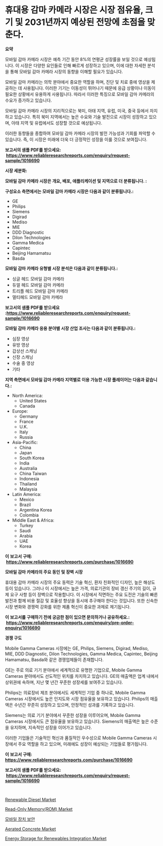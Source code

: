 <p><h1>휴대용 감마 카메라 시장은 시장 점유율, 크기 및 2031년까지 예상된 전망에 초점을 맞춘다.</h1></p><p><strong>요약</strong></p>
<p><p>모바일 감마 카메라 시장은 예측 기간 동안 8%의 연평균 성장률을 보일 것으로 예상됩니다. 이 시장은 다양한 요인들로 인해 빠르게 성장하고 있으며, 이에 대한 자세한 분석을 통해 모바일 감마 카메라 시장의 동향을 이해할 필요가 있습니다.</p><p>모바일 감마 카메라는 의학 분야에서 중요한 역할을 하며, 진단 및 치료 중에 영상을 제공하는 데 사용됩니다. 이러한 기기는 이동성이 뛰어나기 때문에 응급 상황이나 이동이 필요한 상황에서 유용하게 사용됩니다. 따라서 이러한 특징으로 모바일 감마 카메라의 수요가 증가하고 있습니다.</p><p>모바일 감마 카메라 시장의 지리적으로는 북미, 아태 지역, 유럽, 미국, 중국 등에서 차지하고 있습니다. 특히 북미 지역에서는 높은 수요와 기술 발전으로 시장이 성장하고 있으며, 아태 지역 및 유럽에서도 성장할 것으로 예상됩니다.</p><p>이러한 동향들을 종합하여 모바일 감마 카메라 시장의 발전 가능성과 기회를 파악할 수 있습니다. 즉, 이 시장은 미래에 더욱 더 긍정적인 성장을 이룰 것으로 보여집니다.</p></p>
<p><strong>보고서의 샘플 PDF를 받으세요: &nbsp;<a href="https://www.reliableresearchreports.com/enquiry/request-sample/1016690">https://www.reliableresearchreports.com/enquiry/request-sample/1016690</a></strong></p>
<p><strong>시장 세분화:</strong></p>
<p><strong> 모바일 감마 카메라 시장은 개요, 배포, 애플리케이션 및 지역으로 더 분류됩니다. :</strong></p>
<p><strong>구성요소 측면에서는 모바일 감마 카메라 시장은 다음과 같이 분류됩니다.:</strong></p>
<p><ul><li>GE</li><li>Philips</li><li>Siemens</li><li>Digirad</li><li>Mediso</li><li>MIE</li><li>DDD Diagnostic</li><li>Dilon Technologies</li><li>Gamma Medica</li><li>Capintec</li><li>Beijing Hamamatsu</li><li>Basda</li></ul></p>
<p><strong> 모바일 감마 카메라 유형별 시장 분석은 다음과 같이 분류됩니다.:</strong></p>
<p><ul><li>싱글 헤드 모바일 감마 카메라</li><li>듀얼 헤드 모바일 감마 카메라</li><li>트리플 헤드 모바일 감마 카메라</li><li>멀티헤드 모바일 감마 카메라</li></ul></p>
<p><strong>보고서의 샘플 PDF를 받으세요 :<a href="https://www.reliableresearchreports.com/enquiry/request-sample/1016690">https://www.reliableresearchreports.com/enquiry/request-sample/1016690</a></strong></p>
<p><strong> 모바일 감마 카메라 응용 분야별 시장 산업 조사는 다음과 같이 분류됩니다.:</strong></p>
<p><ul><li>심장 영상</li><li>유방 영상</li><li>갑상선 스캐닝</li><li>신장 스캐닝</li><li>수술 중 영상</li><li>기타</li></ul></p>
<p><strong>지역 측면에서 모바일 감마 카메라 지역별로 이용 가능한 시장 플레이어는 다음과 같습니다.:</strong></p>
<p><ul>
    <li>
        North America:
        <ul>
            <li>United States</li>
            <li>Canada</li>
        </ul>
    </li>
    <li>
        Europe:
        <ul>
            <li>Germany</li>
            <li>France</li>
            <li>U.K.</li>
            <li>Italy</li>
            <li>Russia</li>
        </ul>
    </li>
    <li>
        Asia-Pacific:
        <ul>
            <li>China</li>
            <li>Japan</li>
            <li>South Korea</li>
            <li>India</li>
            <li>Australia</li>
            <li>China Taiwan</li>
            <li>Indonesia</li>
            <li>Thailand</li>
            <li>Malaysia</li>
        </ul>
    </li>
    <li>
        Latin America:
        <ul>
            <li>Mexico</li>
            <li>Brazil</li>
            <li>Argentina Korea</li>
            <li>Colombia</li>
        </ul>
    </li>
    <li>
        Middle East & Africa:
        <ul>
            <li>Turkey</li>
            <li>Saudi</li>
            <li>Arabia</li>
            <li>UAE</li>
            <li>Korea</li>
        </ul>
    </li>
    </ul></p>
<p><strong>이 보고서 구매: &nbsp;<a href="https://www.reliableresearchreports.com/purchase/1016690">https://www.reliableresearchreports.com/purchase/1016690</a></strong></p>
<p><strong>모바일 감마 카메라의 주요 동인 및 장벽 시장</strong></p>
<p><p>휴대용 감마 카메라 시장의 주요 동력은 기술 혁신, 환자 친화적인 디자인, 높은 해상도 등이 있습니다. 그러나 이 시장에서는 높은 가격, 의료기관의 장비 갱신 주기의 길이, 규제 요구 사항 등이 장벽으로 작용합니다. 이 시장에서 직면하는 주요 도전은 기술의 빠른 발전과 함께 비용 절감 및 효율성 향상을 동시에 추구해야 한다는 것입니다. 또한 신속한 시장 변화와 경쟁력 강화를 위한 제품 혁신이 중요한 과제로 제기됩니다.</p></p>
<p><strong>이 보고서를 구매하기 전에 궁금한 점이 있으면 문의하거나 공유하세요.: &nbsp;<a href="https://www.reliableresearchreports.com/enquiry/pre-order-enquiry/1016690">https://www.reliableresearchreports.com/enquiry/pre-order-enquiry/1016690</a></strong></p>
<p><strong>경쟁 구도</strong></p>
<p><p>Mobile Gamma Cameras 시장에는 GE, Philips, Siemens, Digirad, Mediso, MIE, DDD Diagnostic, Dilon Technologies, Gamma Medica, Capintec, Beijing Hamamatsu, Basda와 같은 경쟁업체들이 존재합니다. </p><p>GE는 주로 의료 기기 분야에서 세계적으로 유명한 기업으로, Mobile Gamma Cameras 분야에서도 선도적인 위치를 차지하고 있습니다. GE의 매출액은 업계 내에서 상위권에 속하며, 지난 몇 년간 꾸준한 성장세를 보여주고 있습니다.</p><p>Philips는 의료장비 제조 분야에서도 세계적인 기업 중 하나로, Mobile Gamma Cameras 시장에서도 높은 인지도와 시장 점유율을 보유하고 있습니다. Philips의 매출액은 수년간 꾸준히 성장하고 있으며, 안정적인 성과를 기록하고 있습니다.</p><p>Siemens는 의료 기기 분야에서 꾸준한 성장을 이루어오며, Mobile Gamma Cameras 시장에서도 큰 점유율을 보유하고 있습니다. Siemens의 매출액은 높은 수준을 유지하며, 지속적인 성장을 이어가고 있습니다.</p><p>이러한 기업들은 기술적인 혁신과 품질적인 우수성으로 Mobile Gamma Cameras 시장에서 주요 역할을 하고 있으며, 미래에도 성장이 예상되는 기업들로 평가됩니다.</p></p>
<p><strong>이 보고서 구매: &nbsp; <a href="https://www.reliableresearchreports.com/purchase/1016690">https://www.reliableresearchreports.com/purchase/1016690</a></strong></p>
<p><strong>보고서의 샘플 PDF를 받으세요: &nbsp;<a href="https://www.reliableresearchreports.com/enquiry/request-sample/1016690">https://www.reliableresearchreports.com/enquiry/request-sample/1016690</a></strong><strong></strong></p>
<p>&nbsp;</p>
<p><p><a href="https://github.com/peachesmcdowel1/Market-Research-Report-List-1/blob/main/renewable-diesel-market.md">Renewable Diesel Market</a></p><p><a href="https://issuu.com/reportprime-2/docs/read-only-memoryrom-market-size-2030.pptx">Read-Only Memory(ROM) Market</a></p><p><a href="https://github.com/lzrvbyqzftro57/Market-Research-Report-List-1/blob/main/2410055192862.md">모바일 장치 보안</a></p><p><a href="https://github.com/redneck06/Market-Research-Report-List-2/blob/main/aerated-concrete-market.md">Aerated Concrete Market</a></p><p><a href="https://issuu.com/reportprime-2/docs/energy-storage-for-renewables-integration-market-s">Energy Storage for Renewables Integration Market</a></p></p>